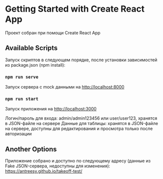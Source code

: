 # Getting Started with Create React App

Проект собран при помощи Create React App



## Available Scripts

Запуск скриптов в следующем порядке, после установки зависимостей из package.json (npm install):

### `npm run serve`

Запуск сервера с mock данными на [http://localhost:8000](http://localhost:8000)

### `npm run start`

Запуск приложения на [http://localhost:3000](http://localhost:3000)

Логин/пароль для входа: admin/admin123456 или user/user123, хранятся в JSON-файле на сервере
Данные для таблицы: хранятся в JSON-файле на сервере, доступны для редактирования и просмотра только после авторизации


## Another Options

Приложение собрано и доступно по следующему адресу (данные из Fake JSON-сервера, недоступны для изменения):
https://antreesy.github.io/takeoff-test/
